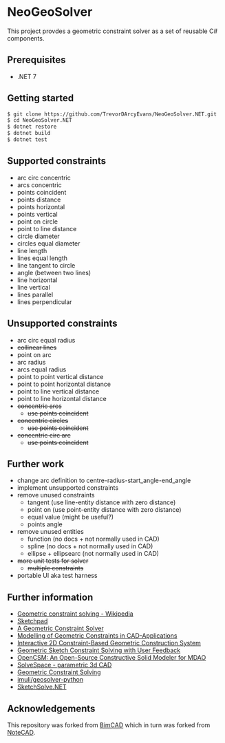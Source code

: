 # NeoGeoSolver

This project provdes a geometric constraint solver as a set of reusable C# components.

## Prerequisites
* .NET 7

## Getting started
```bash
$ git clone https://github.com/TrevorDArcyEvans/NeoGeoSolver.NET.git
$ cd NeoGeoSolver.NET
$ dotnet restore
$ dotnet build
$ dotnet test
```

## Supported constraints

* arc circ concentric
* arcs concentric
* points coincident
* points distance
* points horizontal
* points vertical
* point on circle
* point to line distance
* circle diameter
* circles equal diameter
* line length
* lines equal length
* line tangent to circle
* angle (between two lines)
* line horizontal
* line vertical
* lines parallel
* lines perpendicular

## Unsupported constraints
* arc circ equal radius
* ~~collinear lines~~
* point on arc
* arc radius
* arcs equal radius
* point to point vertical distance
* point to point horizontal distance
* point to line vertical distance
* point to line horizontal distance
* ~~concentric arcs~~
  * ~~use points coincident~~
* ~~concentric circles~~
  * ~~use points coincident~~
* ~~concentric circ arc~~
  * ~~use points coincident~~

## Further work
* change arc definition to centre-radius-start_angle-end_angle
* implement unsupported constraints
* remove unused constraints
  * tangent (use line-entity distance with zero distance)
  * point on (use point-entity distance with zero distance)
  * equal value (might be useful?)
  * points angle
* remove unused entities
  * function (no docs + not normally used in CAD)
  * spline (no docs + not normally used in CAD)
  * ellipse + ellipsearc (not normally used in CAD)
* ~~more unit tests for solver~~
  * ~~multiple constraints~~
* portable UI aka test harness

## Further information
* [Geometric constraint solving - Wikipedia](https://en.wikipedia.org/wiki/Geometric_constraint_solving)
* [Sketchpad](https://en.wikipedia.org/wiki/Sketchpad)
* [A Geometric Constraint Solver](https://core.ac.uk/download/pdf/4971979.pdf)
* [Modelling of Geometric Constraints in CAD-Applications](https://userpages.uni-koblenz.de/~ros/ModellingGeometricConstraints.pdf)
* [Interactive 2D Constraint-Based Geometric Construction System](http://papers.cumincad.org/data/works/att/41d4.content.pdf)
* [Geometric Sketch Constraint Solving with User Feedback](https://acdl.mit.edu/ESP/Publications/AIAApaper2013-0702.pdf)
* [OpenCSM: An Open-Source Constructive Solid Modeler for MDAO](https://acdl.mit.edu/esp/Publications/AIAApaper2013-0701.pdf)
* [SolveSpace - parametric 3d CAD](https://solvespace.com/index.pl)
* [Geometric Constraint Solving](https://geosolver.sourceforge.net)
* [imuli/geosolver-python](https://github.com/imuli/geosolver-python)
* [SketchSolve.NET](https://github.com/TrevorDArcyEvans/SketchSolve.NET)

## Acknowledgements

This repository was forked from [BimCAD](https://github.com/BimCad-online/BimCADOnline) which
in turn was forked from [NoteCAD](https://github.com/NoteCAD/NoteCAD).
